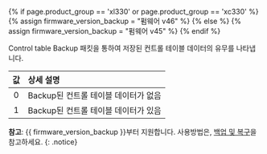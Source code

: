 {% if page.product_group == 'xl330' or page.product_group == 'xc330' %}
{% assign firmware_version_backup = "펌웨어 v46" %}
{% else %}
{% assign firmware_version_backup = "펌웨어 v45" %}
{% endif %}

Control table Backup 패킷을 통하여 저장된 컨트롤 테이블 데이터의 유무를 나타냅니다.

| 값 | 상세 설명                            |
|:--:|:-------------------------------------|
| 0  | Backup된 컨트롤 테이블 데이터가 없음 |
| 1  | Backup된 컨트롤 테이블 데이터가 있음 |

**참고**: {{ firmware_version_backup }}부터 지원합니다. 사용방법은, [백업 및 복구](/docs/kr/software/dynamixel/dynamixel_wizard2/#백업-및-복구)을 참고하세요.
{: .notice}
